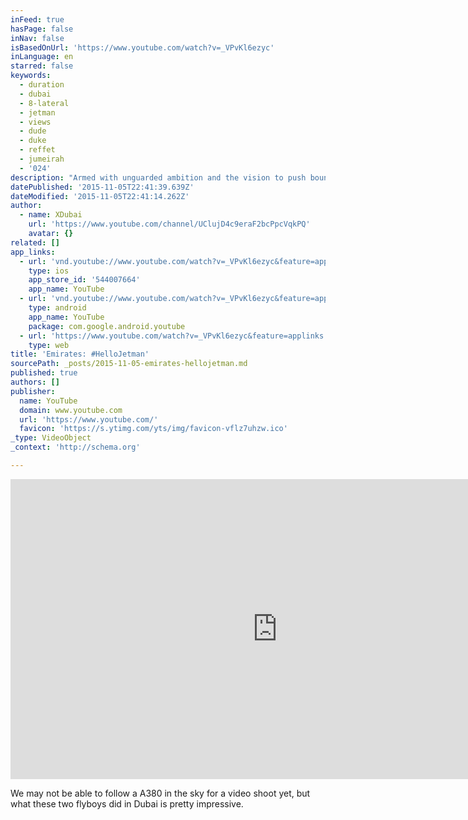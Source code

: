 ```yaml
---
inFeed: true
hasPage: false
inNav: false
isBasedOnUrl: 'https://www.youtube.com/watch?v=_VPvKl6ezyc'
inLanguage: en
starred: false
keywords:
  - duration
  - dubai
  - 8-lateral
  - jetman
  - views
  - dude
  - duke
  - reffet
  - jumeirah
  - '024'
description: "Armed with unguarded ambition and the vision to push boundaries beyond the unthinkable, Jetman Dubai and Emirates A380 take to the skies of Dubai for an exceptional formation flight. A carefully choreographed aerial showcase, conducted over the Palm Jumeirah and Dubai skyline, involving the world's largest passenger aircraft and the experienced Jetman Dubai pilots Yves Rossy and Vince Reffet."
datePublished: '2015-11-05T22:41:39.639Z'
dateModified: '2015-11-05T22:41:14.262Z'
author:
  - name: XDubai
    url: 'https://www.youtube.com/channel/UClujD4c9eraF2bcPpcVqkPQ'
    avatar: {}
related: []
app_links:
  - url: 'vnd.youtube://www.youtube.com/watch?v=_VPvKl6ezyc&feature=applinks'
    type: ios
    app_store_id: '544007664'
    app_name: YouTube
  - url: 'vnd.youtube://www.youtube.com/watch?v=_VPvKl6ezyc&feature=applinks'
    type: android
    app_name: YouTube
    package: com.google.android.youtube
  - url: 'https://www.youtube.com/watch?v=_VPvKl6ezyc&feature=applinks'
    type: web
title: 'Emirates: #HelloJetman'
sourcePath: _posts/2015-11-05-emirates-hellojetman.md
published: true
authors: []
publisher:
  name: YouTube
  domain: www.youtube.com
  url: 'https://www.youtube.com/'
  favicon: 'https://s.ytimg.com/yts/img/favicon-vflz7uhzw.ico'
_type: VideoObject
_context: 'http://schema.org'

---
```

<iframe src="https://cdn.embedly.com/widgets/media.html?src=https%3A%2F%2Fwww.youtube.com%2Fembed%2F_VPvKl6ezyc%3Ffeature%3Doembed&amp;url=https%3A%2F%2Fwww.youtube.com%2Fwatch%3Fv%3D_VPvKl6ezyc&amp;image=https%3A%2F%2Fi.ytimg.com%2Fvi%2F_VPvKl6ezyc%2Fhqdefault.jpg&amp;key=b7d04c9b404c499eba89ee7072e1c4f7&amp;type=text%2Fhtml&amp;schema=youtube" width="854" height="480" scrolling="no" frameborder="0" allowfullscreen="allowfullscreen" style=""></iframe>

We may not be able to follow a A380 in the sky for a video shoot yet, but what these two flyboys did in Dubai is pretty impressive.